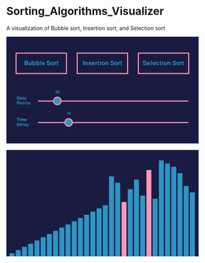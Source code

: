 # Sorting_Algorithms_Visualizer
A visualization of Bubble sort, Insertion sort, and Selection sort 

![plot](./Thumbnail1.png)

![plot](./Thumbnail2.png)
